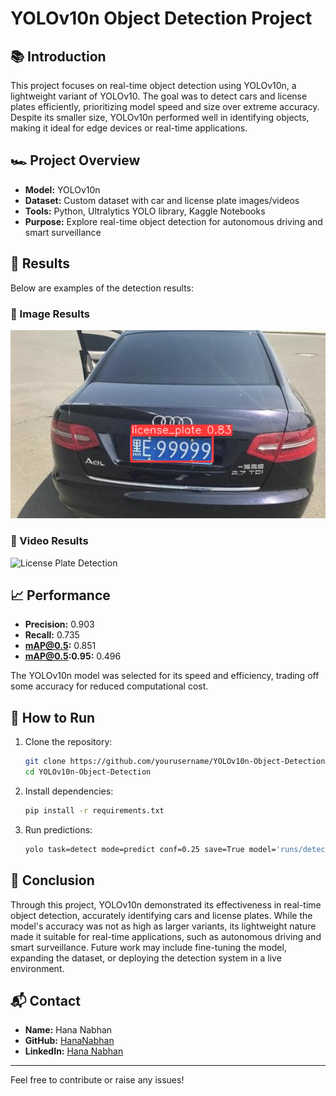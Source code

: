 # YOLOv10n Object Detection Project

## 📚 Introduction
This project focuses on real-time object detection using YOLOv10n, a lightweight variant of YOLOv10. The goal was to detect cars and license plates efficiently, prioritizing model speed and size over extreme accuracy. Despite its smaller size, YOLOv10n performed well in identifying objects, making it ideal for edge devices or real-time applications.

## 🏎️ Project Overview
- **Model:** YOLOv10n
- **Dataset:** Custom dataset with car and license plate images/videos
- **Tools:** Python, Ultralytics YOLO library, Kaggle Notebooks
- **Purpose:** Explore real-time object detection for autonomous driving and smart surveillance

## 🚀 Results
Below are examples of the detection results:

### 📸 Image Results
![Car Detection](https://github.com/HanaNabhan/Car-Plate-Detection/blob/main/result_image.png)

### 🎥 Video Results
![License Plate Detection](https://github.com/HanaNabhan/Car-Plate-Detection/blob/main/result_video.gif)


## 📈 Performance
- **Precision:** 0.903
- **Recall:** 0.735
- **mAP@0.5:** 0.851
- **mAP@0.5:0.95:** 0.496

The YOLOv10n model was selected for its speed and efficiency, trading off some accuracy for reduced computational cost.

## 🔧 How to Run
1. Clone the repository:
   ```bash
   git clone https://github.com/yourusername/YOLOv10n-Object-Detection.git
   cd YOLOv10n-Object-Detection
   ```
2. Install dependencies:
   ```bash
   pip install -r requirements.txt
   ```
3. Run predictions:
   ```bash
   yolo task=detect mode=predict conf=0.25 save=True model='runs/detect/train2/weights/best.pt' source='path/to/your_image_or_video'
   ```

## 🏁 Conclusion
Through this project, YOLOv10n demonstrated its effectiveness in real-time object detection, accurately identifying cars and license plates. While the model's accuracy was not as high as larger variants, its lightweight nature made it suitable for real-time applications, such as autonomous driving and smart surveillance. Future work may include fine-tuning the model, expanding the dataset, or deploying the detection system in a live environment.

## 📬 Contact
- **Name:** Hana Nabhan  
- **GitHub:** [HanaNabhan](https://github.com/HanaNabhan)  
- **LinkedIn:** [Hana Nabhan](https://www.linkedin.com/in/HanaNabhan)

---
Feel free to contribute or raise any issues!

